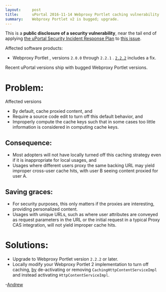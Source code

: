 ```yaml
---
layout:     post
title:      uPortal 2016-11-14 Webproxy Portlet caching vulnerability
summary:    Webproxy Portlet v2 is bugged; upgrade.
---
```


This is a **public disclosure of a security vulnerability**, near the tail end of applying [the uPortal Security Incident Response Plan](https://docs.google.com/document/d/1s-xvqbeHS_EjU6EKlv8ftXgQ-R56CU0tAjuQE3SSH4s/edit) to [this issue](https://issues.jasig.org/browse/WPP-101).

Affected software products:

* Webproxy Portlet , versions `2.0.0` through `2.2.1` . [`2.2.2`](https://github.com/Jasig/WebproxyPortlet/releases/tag/WebProxyPortlet-2.2.2) includes a fix.

Recent uPortal versions ship with bugged Webproxy Portlet versions.

# Problem:

Affected versions

* By default, cache proxied content, and
* Require a source code edit to turn off this default behavior, and
* Improperly compute the cache keys such that in some cases too little information is considered in computing cache keys.

## Consequence:

* Most adopters will not have locally turned off this caching strategy even if it is inappropriate for local usages, and
* Usages where different users proxy the same backing URL may yield improper cross-user cache hits, with user B seeing content proxied for user A.

## Saving graces:

* For security purposes, this only matters if the proxies are interesting, providing personalized content.
* Usages with unique URLs, such as where user attributes are conveyed as request parameters in the URL or the initial request in a typical Proxy CAS integration, will not yield improper cache hits.

# Solutions:

* Upgrade to Webproxy Portlet version `2.2.2` or later.
* Locally modify your Webproxy Portlet 2 implementation to turn off caching, [by](https://github.com/Jasig/WebproxyPortlet/pull/24) de-activating or removing `CachingHttpContentServiceImpl` and instead activating `HttpContentServiceImpl`.

-[Andrew](https://apetro.ghost.io)
